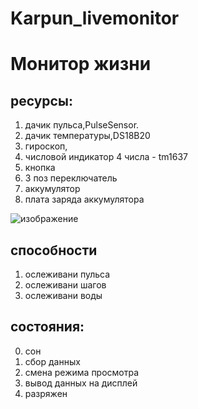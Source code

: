 # Karpun_livemonitor
# Монитор жизни

## ресурсы:
1. дачик пульса,PulseSensor.
2. дачик температуры,DS18B20
3. гироскоп,
4. числовой индикатор 4 числа  - tm1637
5. кнопка
6. 3 поз переключатель
7. аккумулятор
8. плата заряда аккумулятора

![изображение](https://github.com/user-attachments/assets/2f42c738-d2bf-44ac-8042-3e2b4aad31fd)

## способности
1. ослеживани пульса
2. ослеживани шагов
3. ослеживани воды

## состояния:
0. сон
1. сбор данных
2. смена режима просмотра 
3. вывод данных на дисплей
4. разряжен
